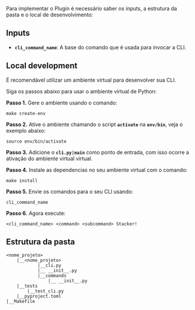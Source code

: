 
Para implementar o Plugin é necessário saber os inputs, a estrutura da pasta e o local de desenvolvimento:

## **Inputs**

- **`cli_command_name`**: A base do comando que é usada para invocar a CLI. 

## **Local development**
É recomendável utilizar um ambiente virtual para desenvolver sua CLI. 

Siga os passos abaixo para usar o ambiente virtual de Python:

**Passo 1.** Gere o ambiente usando o comando:

```
make create-env
``` 
**Passo 2.** Ative o ambiente chamando o script **`activate`** na **`env/bin`**, veja o exemplo abaixo:
```
source env/bin/activate
``` 

**Passo 3.** Adicione o **`cli.py|main`** como ponto de entrada, com isso ocorre a ativação do ambiente virtual virtual.

**Passo 4.** Instale as dependencias no seu ambiente virtual com o comando:
```
make install
```  
**Passo 5.** Envie os comandos para o seu CLI usando:
```
cli_command_name
``` 
**Passo 6.** Agora execute: 
```
<cli_command_name> <command> <subcommand> Stacker!
``` 

## **Estrutura da pasta**

```
<nome_projeto>
	|__<nome_projeto>
			|__cli.py
			|__ __init__.py
			|__commands
				|__ __init__.py			
	|__tests
		|__test_cli.py
	|__pyproject.toml
|__Makefile
```